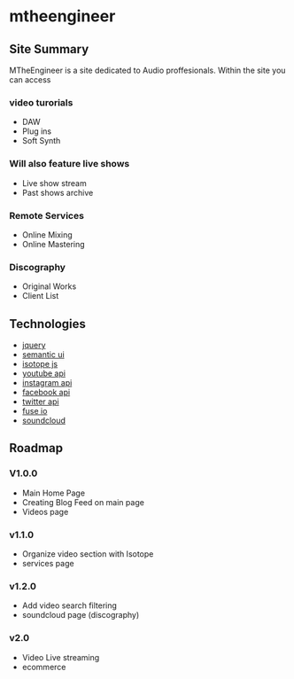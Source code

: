 # mtheengineer

## Site Summary
  MTheEngineer is a site dedicated to Audio proffesionals. Within the site you can access

### video turorials
  - DAW 
  - Plug ins
  - Soft Synth 
  
### Will also feature live shows
  - Live show stream
  - Past shows archive
  
### Remote Services
  - Online Mixing
  - Online Mastering


### Discography
  - Original Works
  - Client List
 
 ## Technologies
  - [jquery](http://api.jquery.com/)
  - [semantic ui](http://semantic-ui.com/)
  - [isotope js](http://isotope.metafizzy.co/)
  - [youtube api](https://developers.google.com/youtube/)
  - [instagram api](https://www.instagram.com/developer/)
  - [facebook api](https://developers.facebook.com/)
  - [twitter api](https://dev.twitter.com/rest/public)
  - [fuse io](http://fusejs.io/)
  - [soundcloud](https://developers.soundcloud.com/)
  
 ## Roadmap
 
### V1.0.0
  - Main Home Page
  - Creating Blog Feed on main page
  - Videos page
  
### v1.1.0
  - Organize video section with Isotope
  - services page
  
### v1.2.0
  - Add video search filtering
  - soundcloud page (discography)

### v2.0
  - Video Live streaming
  - ecommerce
  



  
